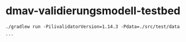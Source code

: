 # dmav-validierungsmodell-testbed

```
./gradlew run -PilivalidatorVersion=1.14.3 -Pdata=./src/test/data
```

````java -jar /Users/stefan/apps/ilivalidator-1.14.3/ilivalidator-1.14.3.jar --config ilidata:DMAV_V1_0_Validierung --xtflog CH031151_expected_log.xtf  CH031151.xtf
```